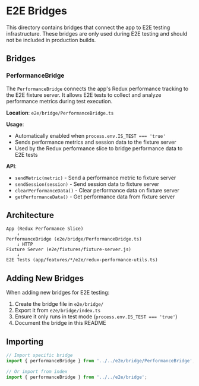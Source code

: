 # E2E Bridges

This directory contains bridges that connect the app to E2E testing infrastructure. These bridges are only used during E2E testing and should not be included in production builds.

## Bridges

### PerformanceBridge

The `PerformanceBridge` connects the app's Redux performance tracking to the E2E fixture server. It allows E2E tests to collect and analyze performance metrics during test execution.

**Location**: `e2e/bridge/PerformanceBridge.ts`

**Usage**: 
- Automatically enabled when `process.env.IS_TEST === 'true'`
- Sends performance metrics and session data to the fixture server
- Used by the Redux performance slice to bridge performance data to E2E tests

**API**:
- `sendMetric(metric)` - Send a performance metric to fixture server
- `sendSession(session)` - Send session data to fixture server  
- `clearPerformanceData()` - Clear performance data on fixture server
- `getPerformanceData()` - Get performance data from fixture server

## Architecture

```
App (Redux Performance Slice)
    ↓
PerformanceBridge (e2e/bridge/PerformanceBridge.ts)
    ↓ HTTP
Fixture Server (e2e/fixtures/fixture-server.js)
    ↓
E2E Tests (app/features/*/e2e/redux-performance-utils.ts)
```

## Adding New Bridges

When adding new bridges for E2E testing:

1. Create the bridge file in `e2e/bridge/`
2. Export it from `e2e/bridge/index.ts`
3. Ensure it only runs in test mode (`process.env.IS_TEST === 'true'`)
4. Document the bridge in this README

## Importing

```typescript
// Import specific bridge
import { performanceBridge } from '../../e2e/bridge/PerformanceBridge';

// Or import from index
import { performanceBridge } from '../../e2e/bridge';
``` 